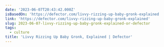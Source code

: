 ```yaml
---
date: '2023-06-07T20:43:42.000Z'
isBasedOn: 'https://defector.com/livvy-rizzing-up-baby-gronk-explained'
link: 'https://defector.com/livvy-rizzing-up-baby-gronk-explained'
slug: 2023-06-07-livvy-rizzing-up-baby-gronk-explained-or-defector
tags:
  - culture
title: 'Livvy Rizzing Up Baby Gronk, Explained | Defector'
---
```


